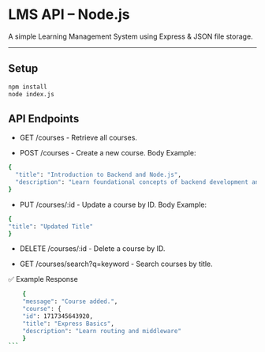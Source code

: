 # LMS API – Node.js

A simple Learning Management System using Express & JSON file storage.

---

## Setup

```bash
npm install
node index.js
```

## API Endpoints

- GET /courses - Retrieve all courses.

- POST /courses - Create a new course.
  Body Example:

```bash
{
  "title": "Introduction to Backend and Node.js",
  "description": "Learn foundational concepts of backend development and introduce Node.js"
}
```

- PUT /courses/:id - Update a course by ID.
  Body Example:

```bash
{
"title": "Updated Title"
}
```

- DELETE /courses/:id - Delete a course by ID.

- GET /courses/search?q=keyword - Search courses by title.

✅ Example Response

````bash
    {
    "message": "Course added.",
    "course": {
    "id": 1717345643920,
    "title": "Express Basics",
    "description": "Learn routing and middleware"
    }
```
````
